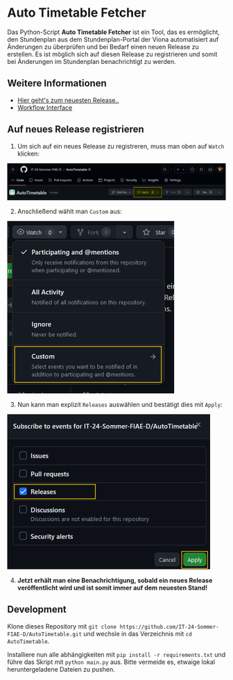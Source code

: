 # Auto Timetable Fetcher

Das Python-Script **Auto Timetable Fetcher** ist ein Tool, das es ermöglicht, den Stundenplan aus dem Stundenplan-Portal der Viona automatisiert auf Änderungen zu überprüfen und bei Bedarf einen neuen Release zu erstellen.
Es ist möglich sich auf diesen Release zu registrieren und somit bei Änderungen im Stundenplan benachrichtigt zu werden.

## Weitere Informationen

- [Hier geht's zum neuesten Release..](https://github.com/IT-24-Sommer-FIAE-D/AutoTimetable/releases/latest)
- [Workflow Interface](./docs/Workflow%20Interface)

## Auf neues Release registrieren

1. Um sich auf ein neues Release zu registreren, muss man oben auf `Watch` klicken:

![Watch](./docs/watch0.png)

2. Anschließend wählt man `Custom` aus:

![Custom](./docs/watch1.png)

3. Nun kann man explizit `Releases` auswählen und bestätigt dies mit `Apply`:

![Releases](./docs/watch2.png)

4. **Jetzt erhält man eine Benachrichtigung, sobald ein neues Release veröffentlicht wird und ist somit immer auf dem neuesten Stand!**


## Development

Klone dieses Repository mit `git clone https://github.com/IT-24-Sommer-FIAE-D/AutoTimetable.git` und wechsle in das Verzeichnis mit `cd AutoTimetable`.

Installiere nun alle abhängigkeiten mit `pip install -r requirements.txt` und führe das Skript mit `python main.py` aus. Bitte vermeide es, etwaige lokal heruntergeladene Dateien zu pushen.